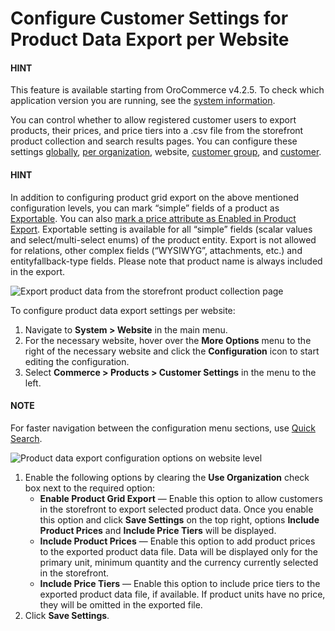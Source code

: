 <a id="sys-websites-commerce-products-customer-settings"></a>

# Configure Customer Settings for Product Data Export per Website

#### HINT
This feature is available starting from OroCommerce v4.2.5. To check which application version you are running, see the [system information](../../../../system-information/index.md#system-information).

You can control whether to allow registered customer users to export products, their prices, and price tiers into a .csv file from the storefront product collection and search results pages. You can configure these settings [globally](../../../../configuration/commerce/product/global-customer-settings.md#sys-commerce-product-customer-settings), [per organization](../../../../user-management/organizations/org-configuration/commerce/product/organization-customer-settings.md#sys-users-organization-commerce-products-customer-settings), website, [customer group](../../../../../customers/customer-groups/customer-group-customer-settings.md#user-guide-customer-groups-customer-settings), and [customer](../../../../../customers/customers/customer-settings.md#user-guide-customers-customer-settings).

#### HINT
In addition to configuring product grid export on the above mentioned configuration levels, you can mark “simple” fields of a product as [Exportable](../../../../entities/entity-fields/entity-fields-advanced-properties.md#admin-guide-create-entity-fields-advanced). You can also [mark a price attribute as Enabled in Product Export](../../../../../products/price-attributes/index.md#user-guide-products-price-attributes-manage). Exportable setting is available for all “simple” fields (scalar values and select/multi-select enums) of the product entity. Export is not allowed for relations, other complex fields (“WYSIWYG”, attachments, etc.) and entityfallback-type fields. Please note that product name is always included in the export.

![Export product data from the storefront product collection page](user/img/storefront/navigation/export.png)

To configure product data export settings per website:

1. Navigate to **System > Website** in the main menu.
2. For the necessary website, hover over the <i class="fa fa-ellipsis-h fa-lg" aria-hidden="true"></i> **More Options** menu to the right of the necessary website and click the <i class="fas fa-cog" aria-hidden="true"></i> **Configuration** icon to start editing the configuration.
3. Select **Commerce > Products > Customer Settings** in the menu to the left.

#### NOTE
For faster navigation between the configuration menu sections, use [Quick Search](../../../../configuration/quick-search.md#user-guide-system-configuration-quick-search).

![Product data export configuration options on website level](user/img/system/websites/web_configuration/web-product-data-export.png)
1. Enable the following options by clearing the **Use Organization** check box next to the required option:
   * **Enable Product Grid Export** — Enable this option to allow customers in the storefront to export selected product data. Once you enable this option and click **Save Settings** on the top right, options **Include Product Prices** and **Include Price Tiers** will be displayed.
   * **Include Product Prices** — Enable this option to add product prices to the exported product data file. Data will be displayed only for the primary unit, minimum quantity and the currency currently selected in the storefront.
   * **Include Price Tiers** — Enable this option to include price tiers to the exported product data file, if available. If product units have no price, they will be omitted in the exported file.
2. Click **Save Settings**.

<!-- fa-bars = fa-navicon -->
<!-- Ic Tiles is used as Set As Default in saved views, and as tiles in display layout options -->
<!-- IcPencil refers to Rename in Commerce and Inline Editing in CRM -->
<!-- Check mark in the square. -->
<!-- SortDesc is also used as drop-down arrow -->
